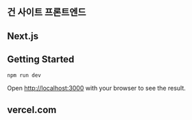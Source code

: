 ## 건 사이트 프론트엔드 


## Next.js
## Getting Started

```bash
npm run dev
```

Open [http://localhost:3000](http://localhost:3000) with your browser to see the result.

## vercel.com
